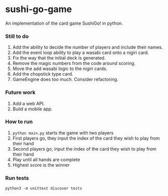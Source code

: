 # sushi-go-game
An implementation of the card game SushiGo! in python.

### Still to do
1. Add the ability to decide the number of players and include their names.  
2. Add the event loop ability to play a wasabi card onto a nigiri card.  
3. Fix the way that the initial deck is generated.  
4. Remove the magic numbers from the code around scoring.  
5. Move the add wasabi logic to the nigiri cards.  
6. Add the chopstick type card.  
7. GameEngine does too much. Consider refactoring.

### Future work
1. Add a web API.  
2. Build a mobile app.  

### How to run
1. `python main.py` starts the game with two players
2. First players go, they input the index of the card they wish to play from their hand
3. Second players go, input the index of the card they wish to play from their hand
4. Play until all hands are complete
5. Highest score is the winner

### Run tests
`python3 -m unittest discover tests`